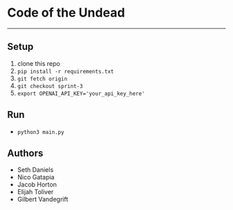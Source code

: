 # Code of the Undead
---
## Setup
1. clone this repo
1. `pip install -r requirements.txt`
1. `git fetch origin`
1. `git checkout sprint-3`
1. `export OPENAI_API_KEY='your_api_key_here'`

## Run
* `python3 main.py`

## Authors
* Seth Daniels
* Nico Gatapia
* Jacob Horton
* Elijah Toliver
* Gilbert Vandegrift
